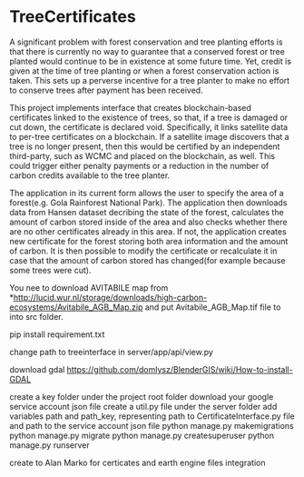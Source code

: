 # TreeCertificates
A significant problem with forest conservation and tree planting efforts is that there is currently no way to guarantee that a conserved forest or tree planted
would continue to be in existence at some future time. Yet, credit is given at the time of tree planting or when a forest conservation action is taken. 
This sets up a perverse incentive for a tree planter to make no effort to conserve trees after payment has been received.

This project implements interface that creates blockchain-based certificates linked to the existence of
trees, so that, if a tree is damaged or cut down, the certificate is declared void. Specifically,
it links satellite data to per-tree certificates on a blockchain. If a satellite image discovers that a tree is no longer present, then this would be
certified by an independent third-party, such as WCMC and placed on the blockchain, as well. This could trigger either penalty payments or a reduction in the number of carbon
credits available to the tree planter.

The application in its current form allows the user to specify the area of a forest(e.g. Gola Rainforest National Park). The application then downloads data from Hansen dataset
decribing the state of the forest, calculates the amount of carbon stored inside of the area and also checks whether there are no other certificates already in this area.
If not, the application creates new certificate for the forest storing both area information and the amount of carbon. It is then possible to modify the certificate or recalculate
it in case that the amount of carbon stored has changed(for example because some trees were cut).


You nee to download AVITABILE map from 
*http://lucid.wur.nl/storage/downloads/high-carbon-ecosystems/Avitabile_AGB_Map.zip
and put Avitabile_AGB_Map.tif file to into src folder.

pip install requirement.txt

change path to treeinterface in server/app/api/view.py

download gdal
https://github.com/domlysz/BlenderGIS/wiki/How-to-install-GDAL

create a key folder under the project root folder
download your google service account json file
create a util.py file under the server folder
add variables path and path_key, representing path to CertificateInterface.py file and path to the service account json file
python manage.py makemigrations
python manage.py migrate
python manage.py createsuperuser
python manage.py runserver 

create to Alan Marko for certicates and earth engine files integration